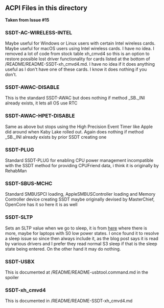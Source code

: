 ## ACPI Files in this directory

**Taken from Issue #15**

### SSDT-AC-WIRELESS-INTEL

Maybe useful for Windows or Linux users with certain Intel wireless cards. Maybe useful for macOS users using Intel wireless cards. I have no idea. I removed a lot of code from stock table xh_cmvd4 so this is an option to restore possible lost driver functionality for cards listed at the bottom of /README/README-SSDT-xh_cmvd4.md. I have no idea if it does anything useful as I don't have one of these cards. I know it does nothing if you don't.

### SSDT-AWAC-DISABLE

This is the standard SSDT-AWAC but does nothing if method _SB._INI already exists, it lets all OS use RTC

### SSDT-AWAC-HPET-DISABLE

Same as above but stops using the High Precision Event Timer like Apple did around when Kaby Lake rolled out. Again does nothing if method _SB._INI already exists by prior SSDT creating one

### SSDT-PLUG

Standard SSDT-PLUG for enabling CPU power management incompatible with the SSDT method for providing CPUFriend data, i think it is originally by RehabMan

### SSDT-SBUS-MCHC

Standard SMBUSPCI loading, AppleSMBUSController loading and Memory Controller device creating SSDT maybe originally devised by MasterChief, OpenCore has it so here it is as well

### SSDT-SLTP

Sets an SLTP value when we go to sleep, it is from [here](https://pikeralpha.wordpress.com/2017/01/12/debugging-sleep-issues/) where there is more, maybe for laptops with S0 low power states. I once found it to resolve a sleep issue so since then always include it, as the blog post says it is read by various drivers and I prefer they read normal S3 sleep if that is the sleep state being entered. On the other hand it may do nothing.

### SSDT-USBX

This is documented at /README/README-usbtool.command.md in the spoiler

### SSDT-xh_cmvd4

This is documented in /README/README-SSDT-xh_cmvd4.md
